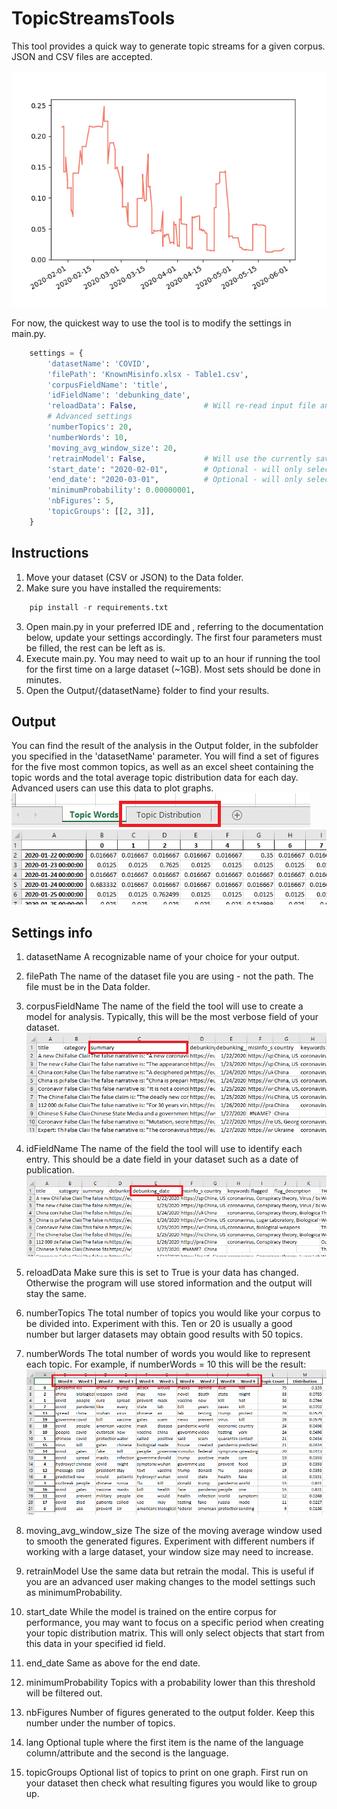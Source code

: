 # TopicStreamsTools

This tool provides a quick way to generate topic streams for a given corpus. JSON and CSV files are accepted.

![Settings](/images/topicStreamExample.png)

For now, the quickest way to use the tool is to modify the settings in main.py.

```python
    settings = {
        'datasetName': 'COVID',            
        'filePath': 'KnownMisinfo.xlsx - Table1.csv',
        'corpusFieldName': 'title',
        'idFieldName': 'debunking_date',
        'reloadData': False,               # Will re-read input file and train a new model with the updated data
        # Advanced settings
        'numberTopics': 20,
        'numberWords': 10,
        'moving_avg_window_size': 20,
        'retrainModel': False,             # Will use the currently saved data and train a new model (useful to try different settings without processing the same corpus)
        'start_date': "2020-02-01",        # Optional - will only select items from this date when creating the topic distribution matrix
        'end_date': "2020-03-01",          # Optional - will only select items up to this date when creating the topic distribution matrix
        'minimumProbability': 0.00000001,
        'nbFigures': 5,
        'topicGroups': [[2, 3]],
    }
```

## Instructions

1. Move your dataset (CSV or JSON) to the Data folder.
2. Make sure you have installed the requirements:
```python
    pip install -r requirements.txt
```
3. Open main.py in your preferred IDE and , referring to the documentation below, update your settings accordingly. The first four parameters must be filled, the rest can be left as is.
4. Execute main.py. You may need to wait up to an hour if running the tool for the first time on a large dataset (~1GB). Most sets should be done in minutes.
5. Open the Output/{datasetName} folder to find your results.

## Output

You can find the result of the analysis in the Output folder, in the subfolder you specified in the 'datasetName' parameter.
You will find a set of figures for the five most common topics, as well as an excel sheet containing the topic words and the total average topic distribution data for each day. Advanced users can use this data to plot graphs.
![Text Field](/images/sheetTab.png)
![Text Field](/images/topicDistribution.png)

## Settings info

1. datasetName
A recognizable name of your choice for your output.

2. filePath
The name of the dataset file you are using - not the path. The file must be in the Data folder.

3. corpusFieldName
The name of the field the tool will use to create a model for analysis. Typically, this will be the most verbose field of your dataset.
![Text Field](/images/textField.png)

4. idFieldName
The name of the field the tool will use to identify each entry. This should be a date field in your dataset such as a date of publication.
![ID Field](/images/idField.png)

5. reloadData
Make sure this is set to True is your data has changed. Otherwise the program will use stored information and the output will stay the same.

6. numberTopics
The total number of topics you would like your corpus to be divided into. Experiment with this. Ten or 20 is usually a good number but larger datasets may obtain good results with 50 topics.

7. numberWords
The total number of words you would like to represent each topic. For example, if numberWords = 10 this will be the result:
![Words](/images/wordCount.png)

8. moving_avg_window_size
The size of the moving average window used to smooth the generated figures. Experiment with different numbers if working with a large dataset, your window size may need to increase.

9. retrainModel
Use the same data but retrain the modal. This is useful if you are an advanced user making changes to the model settings such as minimumProbability.

10. start_date
While the model is trained on the entire corpus for performance, you may want to focus on a specific period when creating your topic distribution matrix. This will only select objects that start from this data in your specified id field.

11. end_date
Same as above for the end date.

12. minimumProbability
Topics with a probability lower than this threshold will be filtered out.

13. nbFigures
Number of figures generated to the output folder. Keep this number under the number of topics.

14. lang
Optional tuple where the first item is the name of the language column/attribute and the second is the language.

15. topicGroups
Optional list of topics to print on one graph. First run on your dataset then check what resulting figures you would like to group up.
